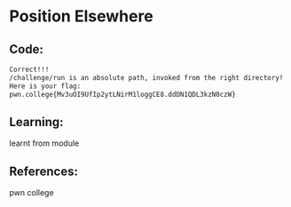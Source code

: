 # Position Elsewhere
## Code:
```bash
Correct!!!
/challenge/run is an absolute path, invoked from the right directory!
Here is your flag:
pwn.college{Mv3uOI9UfIp2ytLNirM1loggCE8.ddDN1QDL3kzN0czW}
```
## Learning:
learnt from module
## References:
 pwn college
